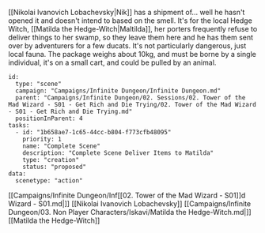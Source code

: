 [[Nikolai Ivanovich Lobachevsky|Nik]] has a shipment of... well he hasn't opened it and doesn't intend to based on the smell. It's for the local Hedge Witch, [[Matilda the Hedge-Witch|Maltilda]], her porters frequently refuse to deliver things to her swamp, so they leave them here and he has them sent over by adventurers for a few ducats. It's not particularly dangerous, just local fauna. The package weighs about 10kg, and must be borne by a single individual, it's on a small cart, and could be pulled by an animal.


```RpgManager4
id: 
  type: "scene"
  campaign: "Campaigns/Infinite Dungeon/Infinite Dungeon.md"
  parent: "Campaigns/Infinite Dungeon/02. Sessions/02. Tower of the Mad Wizard - S01 - Get Rich and Die Trying/02. Tower of the Mad Wizard - S01 - Get Rich and Die Trying.md"
  positionInParent: 4
tasks: 
  - id: "1b658ae7-1c65-44cc-b804-f773cfb48095"
    priority: 1
    name: "Complete Scene"
    description: "Complete Scene Deliver Items to Matilda"
    type: "creation"
    status: "proposed"
data: 
  scenetype: "action"
```

[[Campaigns/Infinite Dungeon/Inf[[02. Tower of the Mad Wizard - S01]]d Wizard - S01.md|]]
[[Nikolai Ivanovich Lobachevsky]]
[[Campaigns/Infinite Dungeon/03. Non Player Characters/Iskavi/Matilda the Hedge-Witch.md|]]
[[Matilda the Hedge-Witch]]